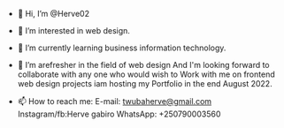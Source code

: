 - 👋 Hi, I’m @Herve02
- 👀 I’m interested in web design.
- 🌱 I’m currently learning business information technology.
- 💞️ I’m arefresher in the field of web design
And I'm looking forward to collaborate with any one who would wish to
Work with me on frontend web design projects iam hosting my 
Portfolio in the end August 2022.

- 📫 How to reach me: E-mail: twubaherve@gmail.com
             Instagram/fb:Herve gabiro
             WhatsApp: +250790003560
              

<!---
Herve02/Herve02 is a ✨ special ✨ repository because its `README.md` (this file) appears on your GitHub profile.
You can click the Preview link to take a look at your changes.
--->
